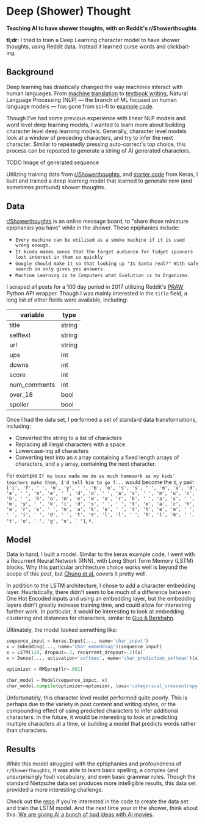 # Deep (Shower) Thought
**Teaching AI to have shower thoughts, with on Reddit's r/Showerthoughts**

**tl;dr:** I tried to train a Deep Learning character model to have shower thoughts, using Reddit data. Instead it 
learned curse words and clickbait-ing.   

## Background

Deep learning has drastically changed the way machines interact with human languages. From 
[machine translation](https://research.google.com/pubs/pub45610.html) to 
[textbook writing](https://newatlas.com/writing-algorithm/25539/), Natural Language Processing (NLP) — the branch of 
ML focused on human language models — has gone from sci-fi to [example code](https://github.com/keras-team/keras/tree/master/examples#text--sequences-examples). 

Though I've had some previous experience with linear NLP models and word level deep learning models, I wanted to learn 
more about building character level deep learning models. Generally, character level models look at a window of preceding 
characters, and try to infer the next character. Similar to repeatedly pressing auto-correct's top choice, this process 
can be repeated to generate a string of AI generated characters. 

TODO Image of generated sequence

Utilizing training data from [r/Showerthoughts](https://www.reddit.com/r/Showerthoughts/), and [starter code](github.com/keras-team/keras/blob/master/examples/lstm_text_generation.py)
from Keras, I built and trained a deep learning model that learned to generate new (and sometimes profound) shower 
thoughts. 
 
## Data

[r/Showerthoughts](https://www.reddit.com/r/Showerthoughts/) is an online message board, to "share those miniature 
epiphanies you have" while in the shower. These epiphanies include:
 
 - `Every machine can be utilised as a smoke machine if it is used wrong enough.`
 - `It kinda makes sense that the target audience for fidget spinners lost interest in them so quickly`
 - `Google should make it so that looking up "Is Santa real?" With safe search on only gives yes answers.`
 - `Machine Learning is to Computers what Evolution is to Organisms.`

I scraped all posts for a 100 day period in 2017 utilizing Reddit's [PRAW](https://praw.readthedocs.io/en/latest/) Python 
API wrapper. Though I was mainly interested in the `title` field, a long list of other fields were available, 
including:

| variable     | type   |
|--------------|--------|
| title        | string |
| selftext     | string |
| url          | string |
| ups          | int    |
| downs        | int    |
| score        | int    |
| num_comments | int    |
| over_18      | bool   |
| spoiler      | bool   |

Once I had the data set, I performed a set of standard data transformations, including:

 - Converted the string to a list of characters
 - Replacing all illegal characters with a space. 
 - Lowercase-ing all characters
 - Converting text into an `X` array containing a fixed length arrays of characters, and a `y` array, containing the 
 next character. 
 
For example `If my boss made me do as much homework as my kids' teachers make them, I'd tell him to go f...` 
 would become the `X`, `y` pair: `['i', 'f', ' ', 'm', 'y', ' ', 'b', 'o', 's', 's', ' ', 'm', 'a', 'd', 'e', ' ', 'm', 'e', ' ', 'd', 'o', ' ', 'a', 's', ' ', 'm', 'u', 'c', 'h', ' ', 'h', 'o', 'm', 'e', 'w', 'o', 'r', 'k', ' ', 'a', 's', ' ', 'm', 'y', ' ', 'k', 'i', 'd', 's', ' ', ' ', 't', 'e', 'a', 'c', 'h', 'e', 'r', 's', ' ', 'm', 'a', 'k', 'e', ' ', 't', 'h', 'e', 'm', ' ', ' ', 'i', ' ', 'd', ' ', 't', 'e', 'l', 'l', ' ', 'h', 'i', 'm', ' ', 't', 'o', ' ', 'g', 'o', ' ']`, 
`f`.    

## Model

Data in hand, I built a model. Similar to the keras example code, I went with a Recurrent Neural Network (RNN), with 
Long Short Term Memory (LSTM) blocks. Why this particular architecture choice works well is beyond the scope of this post, but 
[Chung et al.](https://arxiv.org/abs/1412.3555) covers it pretty well. 

In addition to the LSTM architecture, I chose to add a character embedding layer. Heuristically, there didn't seem to 
be much of a difference between One Hot Encoded inputs and using an embedding layer, but the embedding layers didn't 
greatly increase training time, and could allow for interesting further work. In particular, it would be interesting to 
look at embedding clustering and distances for characters, similar to 
[Guo & Berkhahn](https://arxiv.org/abs/1604.06737).

Ultimately, the model looked something like: 

```python
sequence_input = keras.Input(..., name='char_input')
x = Embedding(..., name='char_embedding')(sequence_input)
x = LSTM(128, dropout=.2, recurrent_dropout=.2)(x)
x = Dense(..., activation='softmax', name='char_prediction_softmax')(x)

optimizer = RMSprop(lr=.001)

char_model = Model(sequence_input, x)
char_model.compile(optimizer=optimizer, loss='categorical_crossentropy')
```

Unfortunately, this character level model performed quite poorly. This is perhaps due to the variety in post content 
and writing styles, or the compounding effect of using predicted characters to infer additional characters. In the 
future, it would be interesting to look at predicting multiple characters at a time, or building a model that predicts 
words rather than characters.  

## Results

While this model struggled with the ephiphanies and profoundness of `r/Showerthoughts`, it was able to learn basic 
spelling, a complex (and unsurprisingly foul) vocabulary, and even basic grammar rules. Though the standard Nietzsche 
data set produces more intelligible results, this data set provided a more interesting challenge. 

Check out the [repo](https://github.com/bjherger/Shower_thoughts_generator/) if you're interested in the code to create 
the data set and train the LSTM model. And the next time your in the shower, think about this: 
[We are giving AI a bunch of bad ideas with AI movies](https://www.reddit.com/r/Showerthoughts/comments/7dqoqu/we_are_giving_ai_a_bunch_of_bad_ideas_with_ai/?utm_term=df9c5226-c3e9-4742-beca-c1b8093b2948&utm_medium=search&utm_source=reddit&utm_name=Showerthoughts&utm_content=3).
